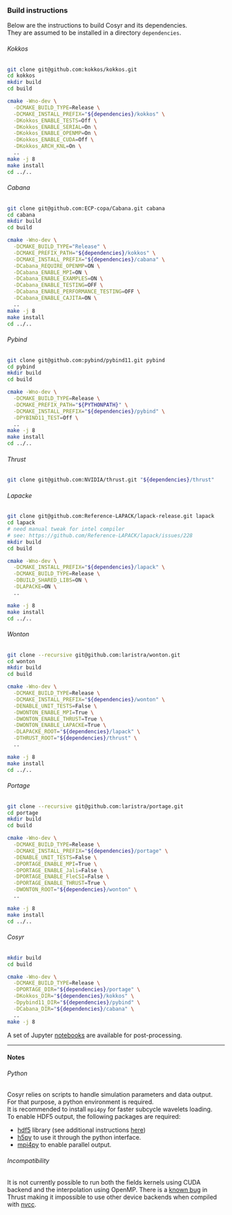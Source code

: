### Build instructions

Below are the instructions to build Cosyr and its dependencies.  
They are assumed to be installed in a directory `dependencies`.

###### Kokkos

```bash
git clone git@github.com:kokkos/kokkos.git
cd kokkos
mkdir build
cd build

cmake -Wno-dev \
  -DCMAKE_BUILD_TYPE=Release \
  -DCMAKE_INSTALL_PREFIX="${dependencies}/kokkos" \
  -DKokkos_ENABLE_TESTS=Off \
  -DKokkos_ENABLE_SERIAL=On \
  -DKokkos_ENABLE_OPENMP=On \
  -DKokkos_ENABLE_CUDA=Off \
  -DKokkos_ARCH_KNL=On \
  ..
make -j 8
make install
cd ../..
```

###### Cabana

```bash
git clone git@github.com:ECP-copa/Cabana.git cabana
cd cabana
mkdir build
cd build

cmake -Wno-dev \
  -DCMAKE_BUILD_TYPE="Release" \
  -DCMAKE_PREFIX_PATH="${dependencies}/kokkos" \
  -DCMAKE_INSTALL_PREFIX="${dependencies}/cabana" \
  -DCabana_REQUIRE_OPENMP=ON \
  -DCabana_ENABLE_MPI=ON \
  -DCabana_ENABLE_EXAMPLES=ON \
  -DCabana_ENABLE_TESTING=OFF \
  -DCabana_ENABLE_PERFORMANCE_TESTING=OFF \
  -DCabana_ENABLE_CAJITA=ON \
  ..
make -j 8
make install
cd ../..
```

###### Pybind

```bash
git clone git@github.com:pybind/pybind11.git pybind
cd pybind
mkdir build
cd build

cmake -Wno-dev \
  -DCMAKE_BUILD_TYPE=Release \
  -DCMAKE_PREFIX_PATH="${PYTHONPATH}" \
  -DCMAKE_INSTALL_PREFIX="${dependencies}/pybind" \
  -DPYBIND11_TEST=Off \
  ..
make -j 8
make install
cd ../..
```

###### Thrust

```bash
git clone git@github.com:NVIDIA/thrust.git "${dependencies}/thrust"
```

###### Lapacke

```bash
git clone git@github.com:Reference-LAPACK/lapack-release.git lapack
cd lapack
# need manual tweak for intel compiler
# see: https://github.com/Reference-LAPACK/lapack/issues/228
mkdir build
cd build

cmake -Wno-dev \
  -DCMAKE_INSTALL_PREFIX="${dependencies}/lapack" \
  -DCMAKE_BUILD_TYPE=Release \
  -DBUILD_SHARED_LIBS=ON \
  -DLAPACKE=ON \
  ..

make -j 8
make install
cd ../..
```

###### Wonton

```bash
git clone --recursive git@github.com:laristra/wonton.git
cd wonton
mkdir build
cd build

cmake -Wno-dev \
  -DCMAKE_BUILD_TYPE=Release \
  -DCMAKE_INSTALL_PREFIX="${dependencies}/wonton" \
  -DENABLE_UNIT_TESTS=False \
  -DWONTON_ENABLE_MPI=True \
  -DWONTON_ENABLE_THRUST=True \
  -DWONTON_ENABLE_LAPACKE=True \
  -DLAPACKE_ROOT="${dependencies}/lapack" \
  -DTHRUST_ROOT="${dependencies}/thrust" \
  ..

make -j 8
make install
cd ../..
```

###### Portage

```bash
git clone --recursive git@github.com:laristra/portage.git
cd portage
mkdir build
cd build

cmake -Wno-dev \
  -DCMAKE_BUILD_TYPE=Release \
  -DCMAKE_INSTALL_PREFIX="${dependencies}/portage" \
  -DENABLE_UNIT_TESTS=False \
  -DPORTAGE_ENABLE_MPI=True \
  -DPORTAGE_ENABLE_Jali=False \
  -DPORTAGE_ENABLE_FleCSI=False \
  -DPORTAGE_ENABLE_THRUST=True \
  -DWONTON_ROOT="${dependencies}/wonton" \
  ..

make -j 8
make install
cd ../..
```

###### Cosyr

```bash
mkdir build
cd build

cmake -Wno-dev \
  -DCMAKE_BUILD_TYPE=Release \
  -DPORTAGE_DIR="${dependencies}/portage" \
  -DKokkos_DIR="${dependencies}/kokkos" \
  -Dpybind11_DIR="${dependencies}/pybind" \
  -DCabana_DIR="${dependencies}/cabana" \
  ..
make -j 8  
```

A set of Jupyter [notebooks](../analysis) are available for post-processing.

--------------------------------
#### Notes

###### Python

Cosyr relies on scripts to handle simulation parameters and data output.  
For that purpose, a python environment is required.  
It is recommended to install `mpi4py` for faster subcycle wavelets loading.  
To enable HDF5 output, the following packages are required:

- [hdf5](https://www.hdfgroup.org/downloads/hdf5) library (see additional instructions [here](./HDF5.md))
- [h5py](https://github.com/h5py/h5py) to use it through the python interface.
- [mpi4py](https://bitbucket.org/mpi4py/mpi4py/src/master/) to enable parallel output.


###### Incompatibility

It is not currently possible to run both the fields kernels using CUDA backend and the interpolation using OpenMP. There is a [known bug](https://github.com/thrust/thrust/issues/962) in Thrust making it impossible to use other device backends when compiled with [nvcc](https://docs.nvidia.com/cuda/cuda-compiler-driver-nvcc/index.html). 

